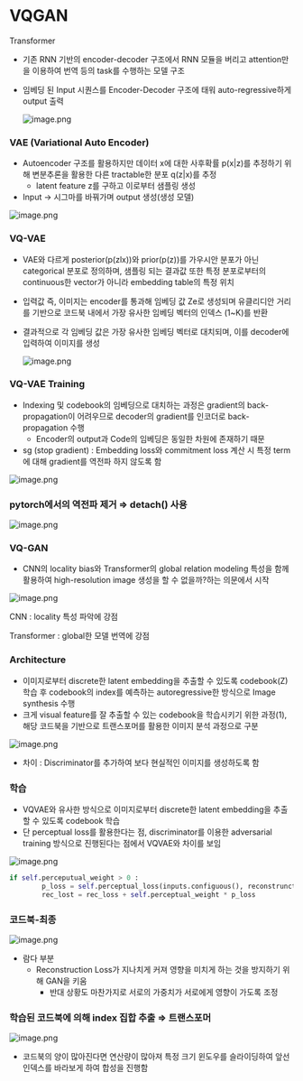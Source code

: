 # VQGAN

Transformer

- 기존 RNN 기반의 encoder-decoder 구조에서 RNN 모듈을 버리고 attention만을 이용하여 번역 등의 task를 수행하는 모델 구조
- 임베딩 된 Input 시퀀스를 Encoder-Decoder 구조에 태워 auto-regressive하게 output 출력
    
    ![image.png](https://prod-files-secure.s3.us-west-2.amazonaws.com/f48cfedf-3a78-4a68-9fe5-7e684334c3ed/abea9bd5-60f0-442d-8658-b8a7e5d0156a/image.png)
    

### VAE (Variational Auto Encoder)

- Autoencoder 구조를 활용하지만 데이터 x에 대한 사후확률 p(x|z)를 추정하기 위해 변분추론을 활용한 다른 tractable한 분포 q(z|x)를 추정
    - latent feature z를 구하고 이로부터 샘플링 생성
- Input → 시그마를 바꿔가며 output 생성(생성 모델)

![image.png](https://prod-files-secure.s3.us-west-2.amazonaws.com/f48cfedf-3a78-4a68-9fe5-7e684334c3ed/392b2149-c4e0-40c7-a9df-6fec23d66047/image.png)

### VQ-VAE

- VAE와 다르게 posterior(p(zlx))와 prior(p(z))를 가우시안 분포가 아닌 categorical 분포로 정의하며, 샘플링 되는 결과값 또한 특정 분포로부터의 continuous한 vector가 아니라 embedding table의 특정 위치
- 입력값 즉, 이미지는 encoder를 통과해 임베딩 값 Ze로 생성되며 유클리디안 거리를 기반으로 코드북 내에서 가장 유사한 임베딩 벡터의 인덱스 (1~K)를 반환
- 결과적으로 각 임베딩 값은 가장 유사한 임베딩 벡터로 대치되며, 이를 decoder에 입력하여 이미지를 생성
    
    ![image.png](https://prod-files-secure.s3.us-west-2.amazonaws.com/f48cfedf-3a78-4a68-9fe5-7e684334c3ed/6982059c-4692-43d2-ad45-424fb4505f41/image.png)
    

### VQ-VAE Training

- Indexing 및 codebook의 임베딩으로 대치하는 과정은 gradient의 back-propagation이 어려우므로 decoder의 gradient를 인코더로 back-propagation 수행
    - Encoder의 output과 Code의 임베딩은 동일한 차원에 존재하기 때문
- sg (stop gradient) : Embedding loss와 commitment loss 계산 시 특정 term에 대해 gradient를 역전파 하지 않도록 함

![image.png](https://prod-files-secure.s3.us-west-2.amazonaws.com/f48cfedf-3a78-4a68-9fe5-7e684334c3ed/ab73376e-2947-4b21-9e88-1f5753a927ff/image.png)

### pytorch에서의 역전파 제거 ⇒ detach() 사용

![image.png](https://prod-files-secure.s3.us-west-2.amazonaws.com/f48cfedf-3a78-4a68-9fe5-7e684334c3ed/2cfd2583-990d-4c87-a4e0-923a002a77bf/image.png)

### VQ-GAN

- CNN의 locality bias와 Transformer의 global relation modeling 특성을 함께 활용하여 high-resolution image 생성을 할 수 없을까?하는 의문에서 시작

![image.png](https://prod-files-secure.s3.us-west-2.amazonaws.com/f48cfedf-3a78-4a68-9fe5-7e684334c3ed/a83444ae-2fd2-4fc7-a769-6995ed5b6532/image.png)

CNN : locality 특성 파악에 강점

Transformer : global한 모델 번역에 강점

### Architecture

- 이미지로부터 discrete한 latent embedding을 추출할 수 있도록 codebook(Z) 학습 후 codebook의 index를 예측하는 autoregressive한 방식으로 Image synthesis 수행
- 크게 visual feature를 잘 추출할 수 있는 codebook을 학습시키기 위한 과정(1), 해당 코드북을 기반으로 트랜스포머를 활용한 이미지 분석 과정으로 구분

![image.png](https://prod-files-secure.s3.us-west-2.amazonaws.com/f48cfedf-3a78-4a68-9fe5-7e684334c3ed/1367299b-b85d-45be-b73c-d405f171936d/image.png)

- 차이 : Discriminator를 추가하여 보다 현실적인 이미지를 생성하도록 함

### 학습

- VQVAE와 유사한 방식으로 이미지로부터 discrete한 latent embedding을 추출할 수 있도록 codebook 학습
- 단 perceptual loss를 활용한다는 점, discriminator를 이용한 adversarial training 방식으로 진행된다는 점에서 VQVAE와 차이를 보임

![image.png](https://prod-files-secure.s3.us-west-2.amazonaws.com/f48cfedf-3a78-4a68-9fe5-7e684334c3ed/c81cc570-5140-4445-8b59-7fc9dc1b8722/image.png)

```python
if self.perceputual_weight > 0 : 
		p_loss = self.perceptual_loss(inputs.configuous(), reconstrunctions.contigous())
		rec_lost = rec_loss + self.perceptual_weight * p_loss		
```

### 코드북-최종

![image.png](https://prod-files-secure.s3.us-west-2.amazonaws.com/f48cfedf-3a78-4a68-9fe5-7e684334c3ed/bd9f5b67-5b4f-4bc2-a99c-fdacc8081621/image.png)

- 람다 부분
    - Reconstruction Loss가 지나치게 커져 영향을 미치게 하는 것을 방지하기 위해 GAN을 키움
        - 반대 상황도 마찬가지로 서로의 가중치가 서로에게 영향이 가도록 조정

### 학습된 코드북에 의해 index 집합 추출 ⇒ 트랜스포머

![image.png](https://prod-files-secure.s3.us-west-2.amazonaws.com/f48cfedf-3a78-4a68-9fe5-7e684334c3ed/498bdf38-4211-4db8-88f0-d6a4b3a935e8/image.png)

- 코드북의 양이 많아진다면 연산량이 많아져 특정 크기 윈도우를 슬라이딩하여 앞선 인덱스를 바라보게 하여 합성을 진행함
